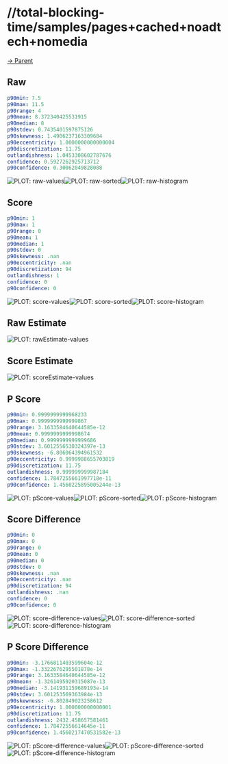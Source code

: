 
# //total-blocking-time/samples/pages+cached+noadtech+nomedia

[→ Parent](../..)


## Raw


```yaml
p90min: 7.5
p90max: 11.5
p90range: 4
p90mean: 8.372340425531915
p90median: 8
p90stdev: 0.7435401597875126
p90skewness: 1.4906237163309684
p90eccentricity: 1.0000000000000004
p90discretization: 11.75
outlandishness: 1.0453308602787676
confidence: 0.5927262925713712
p90confidence: 0.30062049828088

```

![PLOT: raw-values](./raw/values.svg)![PLOT: raw-sorted](./raw/sorted.svg)![PLOT: raw-histogram](./raw/histogram.svg)
## Score


```yaml
p90min: 1
p90max: 1
p90range: 0
p90mean: 1
p90median: 1
p90stdev: 0
p90skewness: .nan
p90eccentricity: .nan
p90discretization: 94
outlandishness: 1
confidence: 0
p90confidence: 0

```

![PLOT: score-values](./score/values.svg)![PLOT: score-sorted](./score/sorted.svg)![PLOT: score-histogram](./score/histogram.svg)
## Raw Estimate

![PLOT: rawEstimate-values](./rawEstimate/values.svg)
## Score Estimate

![PLOT: scoreEstimate-values](./scoreEstimate/values.svg)
## P Score


```yaml
p90min: 0.9999999999968233
p90max: 0.9999999999999867
p90range: 3.1633584640644585e-12
p90mean: 0.9999999999998674
p90median: 0.9999999999999686
p90stdev: 3.6012556530324397e-13
p90skewness: -6.806064394961532
p90eccentricity: 0.9999988655703819
p90discretization: 11.75
outlandishness: 0.999999999987184
confidence: 1.7847255661997718e-11
p90confidence: 1.4560225895005244e-13

```

![PLOT: pScore-values](./pScore/values.svg)![PLOT: pScore-sorted](./pScore/sorted.svg)![PLOT: pScore-histogram](./pScore/histogram.svg)
## Score Difference


```yaml
p90min: 0
p90max: 0
p90range: 0
p90mean: 0
p90median: 0
p90stdev: 0
p90skewness: .nan
p90eccentricity: .nan
p90discretization: 94
outlandishness: .nan
confidence: 0
p90confidence: 0

```

![PLOT: score-difference-values](./score-difference/values.svg)![PLOT: score-difference-sorted](./score-difference/sorted.svg)![PLOT: score-difference-histogram](./score-difference/histogram.svg)
## P Score Difference


```yaml
p90min: -3.1766811403599604e-12
p90max: -1.3322676295501878e-14
p90range: 3.1633584640644585e-12
p90mean: -1.3261495920315087e-13
p90median: -3.141931159689193e-14
p90stdev: 3.601253569363984e-13
p90skewness: -6.802849023258612
p90eccentricity: 1.000000000000001
p90discretization: 11.75
outlandishness: 2432.458657581461
confidence: 1.78472556614645e-11
p90confidence: 1.4560217470531582e-13

```

![PLOT: pScore-difference-values](./pScore-difference/values.svg)![PLOT: pScore-difference-sorted](./pScore-difference/sorted.svg)![PLOT: pScore-difference-histogram](./pScore-difference/histogram.svg)